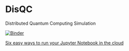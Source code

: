 # DisQC
Distributed Quantum Computing Simulation

[![Binder](https://mybinder.org/badge_logo.svg)](https://mybinder.org/v2/gh/prince-ph0en1x/DisQC/master)

[Six easy ways to run your Jupyter Notebook in the cloud](https://www.dataschool.io/cloud-services-for-jupyter-notebook/)
